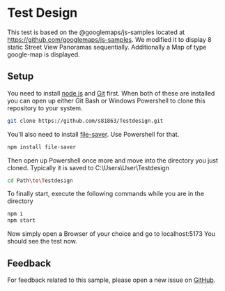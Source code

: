 # Test Design

This test is based on the @googlemaps/js-samples located at
https://github.com/googlemaps/js-samples.
We modified it to display 8 static Street View Panoramas sequentially. Additionally a Map of type google-map is displayed.

## Setup

You need to install [node js](https://nodejs.org/en) and [Git](https://git-scm.com/downloads) first.
When both of these are installed you can open up either Git Bash or Windows Powershell to clone this repository to your system.
```sh
git clone https://github.com/s81863/Testdesign.git
```
You'll also need to install [file-saver](https://www.npmjs.com/package/file-saver). Use Powershell for that.
```sh
npm install file-saver
```
Then open up Powershell once more and move into the directory you just cloned. Typically it is saved to C:\Users\User\Testdesign

```sh
cd Path\to\Testdesign
```
To finally start, execute the following commands while you are in the directory
```sh
npm i
npm start
```
Now simply open a Browser of your choice and go to localhost:5173 You should see the test now.

## Feedback

For feedback related to this sample, please open a new issue on
[GitHub](https://github.com/s81863/Testdesign/issues).
